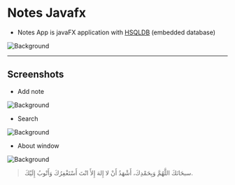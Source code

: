 ﻿# Notes Javafx
 
 
 - Notes App is javaFX application with [HSQLDB](http://hsqldb.org/) (embedded database)
 

![Background](https://i.imgur.com/6DRM2hi.png)

--------------------------------------------------------

## Screenshots

- Add note

![Background](https://i.imgur.com/yDrp5gT.png)


- Search

![Background](https://i.imgur.com/FwFqQo6.png)


- About window

![Background](https://i.imgur.com/oy8pleU.png)



> سبحَانَكَ اللَّهُمَّ وَبِحَمْدِكَ، أَشْهَدُ أَنْ لا إِلهَ إِلأَ انْتَ أَسْتَغْفِرُكَ وَأَتْوبُ إِلَيْكَ.

